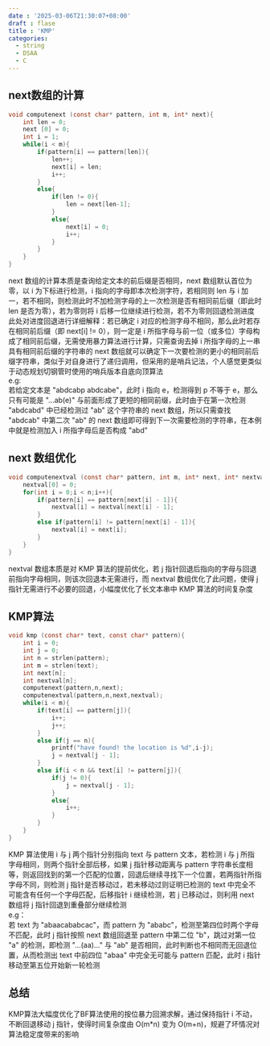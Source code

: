 ```yaml
---
date : '2025-03-06T21:30:07+08:00'
draft : flase
title : 'KMP'
categories:
  - string
  - DSAA
  - C
---
```


## next数组的计算

``` c
void computenext (const char* pattern, int m, int* next){
    int len = 0;
    next [0] = 0;
    int i = 1;
    while(i < m){
        if(pattern[i] == pattern[len]){
            len++;
            next[i] = len;
            i++;
        }
        else{
            if(len != 0){
                len = next[len-1];
            }
            else{
                next[i] = 0;
                i++;
            }
        }
    }
}
```

next 数组的计算本质是查询给定文本的前后缀是否相同，next 数组默认首位为零，以 i 为下标进行检测，i 指向的字母即本次检测字符，若相同则 len 与 i 加一，若不相同，则检测此时不加检测字母的上一次检测是否有相同前后缀（即此时 len 是否为零），若为零则将 i 后移一位继续进行检测，若不为零则回退检测进度  
此处对进度回退进行详细解释：若已确定 i 对应的检测字母不相同，那么此时若存在相同前后缀（即 next[i] != 0），则一定是 i 所指字母与前一位（或多位）字母构成了相同前后缀，无需使用暴力算法进行计算，只需查询去掉 i 所指字母的上一串具有相同前后缀的字符串的 next 数组就可以确定下一次要检测的更小的相同前后缀字符串，类似于对自身进行了递归调用，但采用的是哨兵记法，个人感觉更类似于动态规划切钢管时使用的哨兵版本自底向顶算法  
e.g:  
若给定文本是 "abdcabp abdcabe"，此时 i 指向 e，检测得到 p 不等于 e，那么只有可能是 "...ab(e)" 与前面形成了更短的相同前缀，此时由于在第一次检测 "abdcabd" 中已经检测过 "ab" 这个字符串的 next 数组，所以只需查找 "abdcab" 中第二次 "ab" 的 next 数组即可得到下一次需要检测的字符串，在本例中就是检测加入 i 所指字母后是否构成 "abd"

## next 数组优化

``` c
void computenextval (const char* pattern, int m, int* next, int* nextval){
    nextval[0] = 0;
    for(int i = 0;i < n;i++){
        if(pattern[i] == pattern[next[i] - 1]){
            nextval[i] = nextval[next[i] - 1];
        }
        else if(pattern[i] != pattern[next[i] - 1]){
            nextval[i] = next[i];
        }
    }
}
```

nextval 数组本质是对 KMP 算法的提前优化，若 j 指针回退后指向的字母与回退前指向字母相同，则该次回退本无需进行，而 nextval 数组优化了此问题，使得 j 指针无需进行不必要的回退，小幅度优化了长文本串中 KMP 算法的时间复杂度

## KMP算法

``` c
void kmp (const char* text, const char* pattern){
    int i = 0;
    int j = 0;
    int n = strlen(pattern);
    int m = strlen(text);
    int next[n];
    int nextval[n];
    computenext(pattern,n,next);
    computenextval(pattern,n,next,nextval);
    while(i < m){
        if(text[i] == pattern[j]){
            i++;
            j++;
        }
        else if(j == n){
            printf("have found! the location is %d",i-j);
            j = nextval[j - 1];
        }
        else if(i < n && text[i] != pattern[j]){
            if(j != 0){
                j = nextval[j - 1];
            }
            else{
                i++;
            }
        }
    }
}
```

KMP 算法使用 i 与 j 两个指针分别指向 text 与 pattern 文本，若检测 i 与 j 所指字母相同，则两个指针全部后移，如果 j 指针移动距离与 pattern 字符串长度相等，则返回找到的第一个匹配的位置，回退后继续寻找下一个位置，若两指针所指字母不同，则检测 j 指针是否移动过，若未移动过则证明已检测的 text 中完全不可能含有任何一个字母匹配，后移指针 i 继续检测，若 j 已移动过，则利用 next 数组将 j 指针回退到重叠部分继续检测  
e.g：  
若 text 为 "abaacababcac"，而 pattern 为 "ababc"，检测至第四位时两个字母不匹配，此时 j 指针按照 next 数组回退至 pattern 中第二位 "b"，跳过对第一位 "a" 的检测，即检测 "...(aa)..." 与 "ab" 是否相同，此时判断也不相同而无回退位置，从而检测出 text 中前四位 "abaa" 中完全无可能与 pattern 匹配，此时 i 指针移动至第五位开始新一轮检测

## 总结

KMP算法大幅度优化了BF算法使用的按位暴力回溯求解，通过保持指针 i 不动，不断回退移动 j 指针，使得时间复杂度由 O(m*n) 变为 O(m+n)，规避了坏情况对算法稳定度带来的影响
